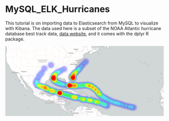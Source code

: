 # MySQL_ELK_Hurricanes
This tutorial is on importing data to Elasticsearch from MySQL to visualize with Kibana.  The data used here is a subset of the NOAA Atlantic hurricane database best track data, [data website](http://www.nhc.noaa.gov/data/#hurdat), and it comes with the dplyr R package. 

![Gilbert and Andrew](gilbert_andrew_storms.PNG)
